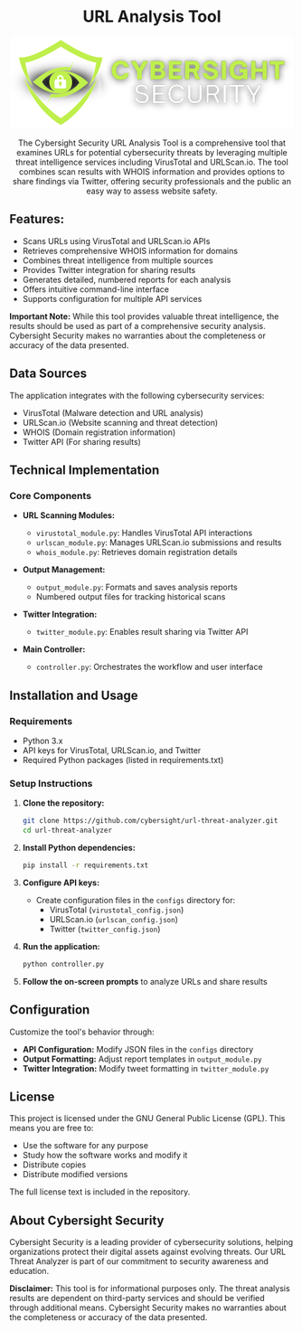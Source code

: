 <div align="center">

# URL Analysis Tool

![Cybersight Security URL Threat Analyzer](assets/logo.png)

The Cybersight Security URL Analysis Tool is a comprehensive tool that examines URLs for potential cybersecurity threats by leveraging multiple threat intelligence services including VirusTotal and URLScan.io. The tool combines scan results with WHOIS information and provides options to share findings via Twitter, offering security professionals and the public an easy way to assess website safety.

</div>

## Features:
- Scans URLs using VirusTotal and URLScan.io APIs
- Retrieves comprehensive WHOIS information for domains
- Combines threat intelligence from multiple sources
- Provides Twitter integration for sharing results
- Generates detailed, numbered reports for each analysis
- Offers intuitive command-line interface
- Supports configuration for multiple API services

**Important Note:** While this tool provides valuable threat intelligence, the results should be used as part of a comprehensive security analysis. Cybersight Security makes no warranties about the completeness or accuracy of the data presented.

## Data Sources

The application integrates with the following cybersecurity services:
- VirusTotal (Malware detection and URL analysis)
- URLScan.io (Website scanning and threat detection)
- WHOIS (Domain registration information)
- Twitter API (For sharing results)

## Technical Implementation

### Core Components

- **URL Scanning Modules:**
  - `virustotal_module.py`: Handles VirusTotal API interactions
  - `urlscan_module.py`: Manages URLScan.io submissions and results
  - `whois_module.py`: Retrieves domain registration details

- **Output Management:**
  - `output_module.py`: Formats and saves analysis reports
  - Numbered output files for tracking historical scans

- **Twitter Integration:**
  - `twitter_module.py`: Enables result sharing via Twitter API

- **Main Controller:**
  - `controller.py`: Orchestrates the workflow and user interface

## Installation and Usage

### Requirements

- Python 3.x
- API keys for VirusTotal, URLScan.io, and Twitter
- Required Python packages (listed in requirements.txt)

### Setup Instructions

1. **Clone the repository:**
   ```bash
   git clone https://github.com/cybersight/url-threat-analyzer.git
   cd url-threat-analyzer
   ```

2. **Install Python dependencies:**
   ```bash
   pip install -r requirements.txt
   ```

3. **Configure API keys:**
   - Create configuration files in the `configs` directory for:
     - VirusTotal (`virustotal_config.json`)
     - URLScan.io (`urlscan_config.json`)
     - Twitter (`twitter_config.json`)

4. **Run the application:**
   ```bash
   python controller.py
   ```

5. **Follow the on-screen prompts** to analyze URLs and share results

## Configuration

Customize the tool's behavior through:
- **API Configuration:** Modify JSON files in the `configs` directory
- **Output Formatting:** Adjust report templates in `output_module.py`
- **Twitter Integration:** Modify tweet formatting in `twitter_module.py`

## License

This project is licensed under the GNU General Public License (GPL). This means you are free to:
- Use the software for any purpose
- Study how the software works and modify it
- Distribute copies
- Distribute modified versions

The full license text is included in the repository.

## About Cybersight Security

Cybersight Security is a leading provider of cybersecurity solutions, helping organizations protect their digital assets against evolving threats. Our URL Threat Analyzer is part of our commitment to security awareness and education.

**Disclaimer:** This tool is for informational purposes only. The threat analysis results are dependent on third-party services and should be verified through additional means. Cybersight Security makes no warranties about the completeness or accuracy of the data presented.